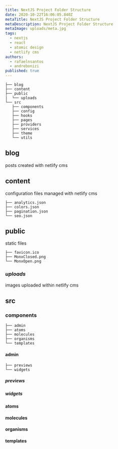 ```yaml
---
title: NextJS Project Folder Structure
date: 2020-10-22T16:06:05.840Z
metaTitle: NextJS Project Folder Structure
metaDescription: NextJS Project Folder Structure
metaImage: uploads/meta.jpg
tags:
  - nextjs
  - react
  - atomic design
  - netlify cms
authors:
  - rafaelnsantos
  - andrebonizi
published: true
---
```

```
├── blog
├── content
├── public
|  └── uploads
└── src
   ├── components
   ├── config
   ├── hooks
   ├── pages
   ├── providers
   ├── services
   ├── theme
   └── utils
```

## **blog** 

posts created with netlify cms

## **content**

configuration files managed with netlify cms

```
├── analytics.json
├── colors.json
├── pagination.json
└── seo.json
```

## **public** 

static files

```
├── favicon.ico
├── MonxClosed.png
└── MonxOpen.png
```

### ***uploads*** 

images uploaded within netlify cms

## **src**

### components

```
├── admin
├── atoms
├── molecules
├── organisms
└── templates
```

#### admin

```
├── previews
└── widgets
```

##### previews

##### widgets

#### atoms

#### molecules

#### organisms

#### templates